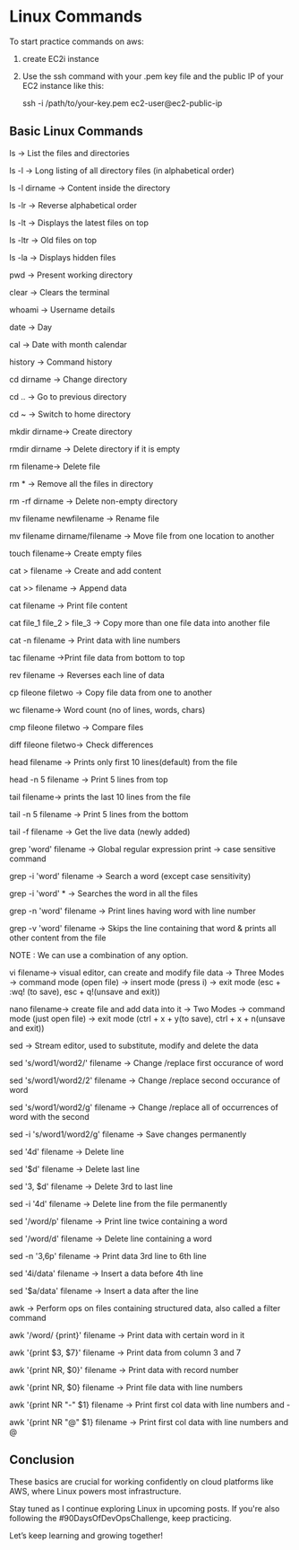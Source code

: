 # Linux Commands

To start practice commands on aws:
1. create EC2i instance
   
2. Use the ssh command with your .pem key file and the public IP of your EC2 instance like this:

    ssh -i /path/to/your-key.pem ec2-user@ec2-public-ip

## Basic Linux Commands
ls → List the files and directories

ls -l → Long listing of all directory files (in alphabetical order)

ls -l dirname → Content inside the directory

ls -lr → Reverse alphabetical order

ls -lt → Displays the latest files on top

ls -ltr → Old files on top

ls -la → Displays hidden files

pwd → Present working directory

clear → Clears the terminal

whoami → Username details

date → Day

cal → Date with month calendar

history → Command history

cd dirname → Change directory

cd .. → Go to previous directory

cd ~ → Switch to home directory

mkdir dirname→ Create directory

rmdir dirname → Delete directory if it is empty

rm filename→ Delete file

rm * → Remove all the files in directory

rm -rf dirname → Delete non-empty directory

mv filename newfilename → Rename file

mv filename dirname/filename → Move file from one location to another

touch filename→ Create empty files

cat > filename → Create and add content

cat >> filename → Append data

cat filename → Print file content

cat file_1 file_2 > file_3 → Copy more than one file data into another file

cat -n filename → Print data with line numbers

tac filename →Print file data from bottom to top

rev filename → Reverses each line of data

cp fileone filetwo → Copy file data from one to another

wc filename→ Word count (no of lines, words, chars)

cmp fileone filetwo → Compare files

diff fileone filetwo→ Check differences

head filename → Prints only first 10 lines(default) from the file

head -n 5 filename → Print 5 lines from top

tail filename→ prints the last 10 lines from the file

tail -n 5 filename → Print 5 lines from the bottom

tail -f filename → Get the live data (newly added)

grep 'word' filename → Global regular expression print → case sensitive command

grep -i 'word' filename → Search a word (except case sensitivity)

grep -i 'word' * → Searches the word in all the files

grep -n 'word' filename → Print lines having word with line number

grep -v 'word' filename → Skips the line containing that word & prints all other content from the file

NOTE : We can use a combination of any option.

vi filename→ visual editor, can create and modify file data → Three Modes → command mode (open file) → insert mode (press i) → exit mode (esc + :wq! (to save), esc + q!(unsave and exit))

nano filename→ create file and add data into it → Two Modes → command mode (just open file) → exit mode (ctrl + x + y(to save), ctrl + x + n(unsave and exit))

sed → Stream editor, used to substitute, modify and delete the data

sed 's/word1/word2/' filename → Change /replace first occurance of word

sed 's/word1/word2/2' filename → Change /replace second occurance of word

sed 's/word1/word2/g' filename → Change /replace all of occurrences of word with the second

sed -i 's/word1/word2/g' filename → Save changes permanently

sed '4d' filename → Delete line

sed '$d' filename → Delete last line

sed '3, $d' filename → Delete 3rd to last line

sed -i '4d' filename → Delete line from the file permanently

sed '/word/p' filename → Print line twice containing a word

sed '/word/d' filename → Delete line containing a word

sed -n '3,6p' filename → Print data 3rd line to 6th line

sed '4i/data' filename → Insert a data before 4th line

sed '$a/data' filename → Insert a data after the line

awk → Perform ops on files containing structured data, also called a filter command

awk '/word/ {print}' filename → Print data with certain word in it

awk '{print $3, $7}' filename → Print data from column 3 and 7

awk '{print NR, $0}' filename → Print data with record number

awk '{print NR, $0} filename → Print file data with line numbers

awk '{print NR "-" $1} filename → Print first col data with line numbers and -

awk '{print NR "@" $1} filename → Print first col data with line numbers and @

## Conclusion 

These basics are crucial for working confidently on cloud platforms like AWS, where Linux powers most infrastructure.

Stay tuned as I continue exploring Linux in upcoming posts. If you're also following the #90DaysOfDevOpsChallenge, keep practicing.

Let’s keep learning and growing together!
